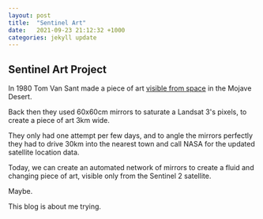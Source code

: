 ```yaml
---
layout: post
title:  "Sentinel Art"
date:   2021-09-23 21:12:32 +1000
categories: jekyll update
---
```


## Sentinel Art Project

In 1980 Tom Van Sant made a piece of art [visible from space](https://landsat.gsfc.nasa.gov/article/big-eye-mojave-desert) in the Mojave Desert. 

Back then they used 60x60cm mirrors to saturate a Landsat 3's pixels, to create a piece of art 3km wide.

They only had one attempt per few days, and to angle the mirrors perfectly they had to drive 30km into the nearest town and call NASA for the updated satellite location data. 

Today, we can create an automated network of mirrors to create a fluid and changing piece of art, visible only from the Sentinel 2 satellite. 

Maybe.

This blog is about me trying.


